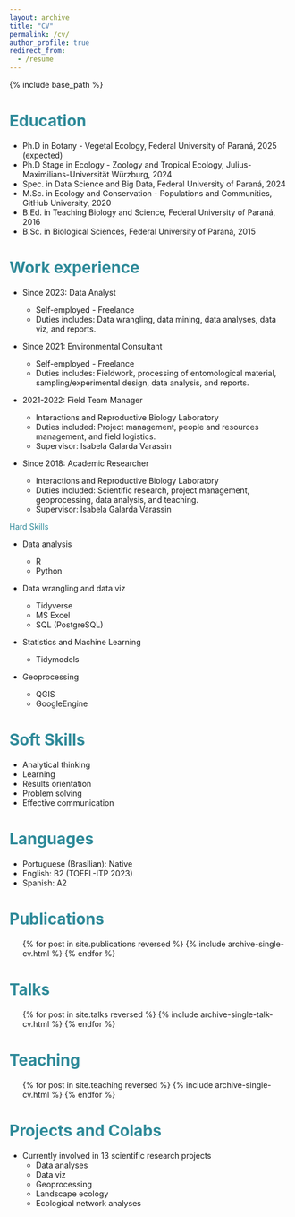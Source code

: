 ```yaml
---
layout: archive
title: "CV"
permalink: /cv/
author_profile: true
redirect_from:
  - /resume
---
```


{% include base_path %}

<span style="color:#2E8A99;">Education</span>
======
* Ph.D in Botany - Vegetal Ecology, Federal University of Paraná, 2025 (expected)
* Ph.D Stage in Ecology - Zoology and Tropical Ecology, Julius-Maximilians-Universität Würzburg, 2024
* Spec. in Data Science and Big Data, Federal University of Paraná, 2024
* M.Sc. in Ecology and Conservation - Populations and Communities, GitHub University, 2020
* B.Ed. in Teaching Biology and Science, Federal University of Paraná, 2016
* B.Sc. in Biological Sciences, Federal University of Paraná, 2015


<span style="color:#2E8A99;">Work experience</span>
======
* Since 2023: Data Analyst
  * Self-employed - Freelance
  * Duties includes: Data wrangling, data mining, data analyses, data viz, and reports.

* Since 2021: Environmental Consultant
  * Self-employed - Freelance
  * Duties includes: Fieldwork, processing of entomological material, sampling/experimental design, data analysis, and reports.

* 2021-2022: Field Team Manager
  * Interactions and Reproductive Biology Laboratory
  * Duties included: Project management, people and resources management, and field logistics.
  * Supervisor: Isabela Galarda Varassin

* Since 2018: Academic Researcher
  * Interactions and Reproductive Biology Laboratory
  * Duties included: Scientific research, project management, geoprocessing, data analysis, and teaching.
  * Supervisor: Isabela Galarda Varassin

<span style="color:#2E8A99;">Hard Skills</span>
* Data analysis
  * R
  * Python

* Data wrangling and data viz
  * Tidyverse
  * MS Excel
  * SQL (PostgreSQL)

* Statistics and Machine Learning
  * Tidymodels
  
* Geoprocessing
  * QGIS
  * GoogleEngine

<span style="color:#2E8A99;">Soft Skills</span>
======
* Analytical thinking
* Learning
* Results orientation
* Problem solving
* Effective communication

<span style="color:#2E8A99;">Languages</span>
======
* Portuguese (Brasilian): Native
* English: B2 (TOEFL-ITP 2023)
* Spanish: A2

<span style="color:#2E8A99;">Publications</span>
======
  <ul>{% for post in site.publications reversed %}
    {% include archive-single-cv.html %}
  {% endfor %}</ul>
  
<span style="color:#2E8A99;">Talks</span>
======
  <ul>{% for post in site.talks reversed %}
    {% include archive-single-talk-cv.html  %}
  {% endfor %}</ul>
  
<span style="color:#2E8A99;">Teaching</span>
======
  <ul>{% for post in site.teaching reversed %}
    {% include archive-single-cv.html %}
  {% endfor %}</ul>
  
<span style="color:#2E8A99;">Projects and Colabs</span>
======
* Currently involved in 13 scientific research projects
  * Data analyses
  * Data viz
  * Geoprocessing
  * Landscape ecology
  * Ecological network analyses
